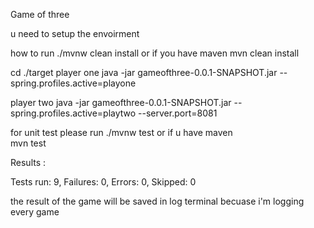 Game of three

u need to setup the envoirment 



how to run 
./mvnw clean install
or if you have maven
mvn clean install 

cd ./target 
player one
java -jar gameofthree-0.0.1-SNAPSHOT.jar --spring.profiles.active=playone

player two
java -jar gameofthree-0.0.1-SNAPSHOT.jar --spring.profiles.active=playtwo --server.port=8081

for unit test please run 
./mvnw test
or if u have maven  
mvn test

Results :

Tests run: 9, Failures: 0, Errors: 0, Skipped: 0


the result of the game will be saved in log terminal becuase i'm logging every game

